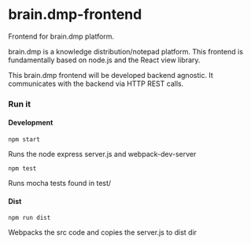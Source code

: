 # brain.dmp-frontend
Frontend for brain.dmp platform.

brain.dmp is a knowledge distribution/notepad platform. This frontend 
is fundamentally based on node.js and the React view library.

This brain.dmp frontend will be developed backend agnostic. It 
communicates with the backend via HTTP REST calls. 

### Run it

#### Development

```
npm start
```
Runs the node express server.js and webpack-dev-server

```
npm test
```
Runs mocha tests found in test/

#### Dist

```
npm run dist
```
Webpacks the src code and copies the server.js to dist dir
